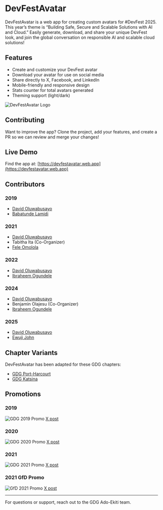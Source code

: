 # DevFestAvatar

DevFestAvatar is a web app for creating custom avatars for #DevFest 2025. This year’s theme is “Building Safe, Secure and Scalable Solutions with AI and Cloud.” Easily generate, download, and share your unique DevFest look, and join the global conversation on responsible AI and scalable cloud solutions!

## Features
- Create and customize your DevFest avatar
- Download your avatar for use on social media
- Share directly to X, Facebook, and LinkedIn
- Mobile-friendly and responsive design
- Stats counter for total avatars generated
- Theming support (light/dark)

![DevFestAvatar Logo](public/images/icons/logos/wide.png)

## Contributing
Want to improve the app? Clone the project, add your features, and create a PR so we can review and merge your changes!

## Live Demo
Find the app at: [https://devfestavatar.web.app](https://devfestavatar.web.app)

## Contributors
### 2019
- [David Oluwabusayo](https://github.com/stont) 
- [Babatunde Lamidi](https://github.com/babatundelmd)

### 2021
- [David Oluwabusayo](https://github.com/stont) 
- Tabitha Ita (Co-Organizer)
- [Fele Omolola](https://github.com/omololacrea8)

### 2022
- [David Oluwabusayo](https://github.com/stont) 
- [Ibraheem Ogundele](https://github.com/logboi1)

### 2024
- [David Oluwabusayo](https://github.com/stont) 
- Benjamin Olajesu (Co-Organizer)
- [Ibraheem Ogundele](https://github.com/logboi1)

### 2025
- [David Oluwabusayo](https://github.com/stont) 
- [Ewuji John](https://github.com/JbravoI)


## Chapter Variants
DevFestAvatar has been adapted for these GDG chapters:
- [GDG Port-Harcourt](https://gdg.community.dev/gdg-port-harcourt/)
- [GDG Katsina](https://gdg.community.dev/gdg-katsina/)

## Promotions

### 2019
![GDG 2019 Promo](extras/images/2019.png)
[X post](https://x.com/googledevgroups/status/1174737006691311619)

### 2020
![GDG 2020 Promo](extras/images/2020.png)
[X post](https://x.com/googledevgroups/status/1317099289827549189)

### 2021
![GDG 2021 Promo](extras/images/2021.png)
[X post](https://x.com/googledevgroups/status/1445780953473843200)

### 2021 GfD Promo
![GfD 2021 Promo](extras/images/2021_featured.png)
[X post](https://x.com/googledevs/status/1456338241062416392)

---
For questions or support, reach out to the GDG Ado-Ekiti team.

